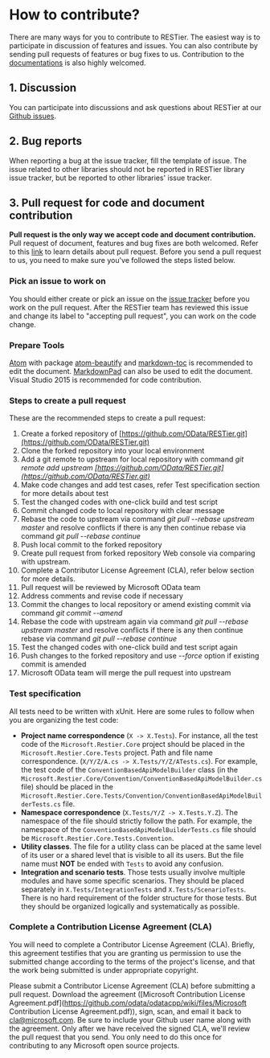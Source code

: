 # How to contribute?
There are many ways for you to contribute to RESTier. The easiest way is to participate in discussion of features and issues. You can also contribute by sending pull requests of features or bug fixes to us. Contribution to the [documentations](http://odata.github.io/RESTier/) is also highly welcomed.

## 1. Discussion
You can participate into discussions and ask questions about RESTier at our [Github issues](https://github.com/OData/RESTier/issues).

## 2. Bug reports
When reporting a bug at the issue tracker, fill the template of issue. The issue related to other libraries should not be reported in RESTier library issue tracker, but be reported to other libraries' issue tracker.

## 3. Pull request for code and document contribution
**Pull request is the only way we accept code and document contribution.** Pull request of document, features and bug fixes are both welcomed. Refer to this [link](https://help.github.com/articles/using-pull-requests/) to learn details about pull request. Before you send a pull request to us, you need to make sure you've followed the steps listed below.

### Pick an issue to work on
You should either create or pick an issue on the [issue tracker](https://github.com/OData/RESTier/issues) before you work on the pull request. After the RESTier team has reviewed this issue and change its label to "accepting pull request", you can work on the code change.

### Prepare Tools
[Atom](https://atom.io/) with package [atom-beautify](https://atom.io/packages/atom-beautify) and [markdown-toc](https://atom.io/packages/markdown-toc) is recommended to edit the document. [MarkdownPad](http://www.markdownpad.com/) can also be used to edit the document.<br />Visual Studio 2015 is recommended for code contribution.

### Steps to create a pull request
These are the recommended steps to create a pull request:<br />

1. Create a forked repository of [https://github.com/OData/RESTier.git](https://github.com/OData/RESTier.git)
2. Clone the forked repository into your local environment
3. Add a git remote to upstream for local repository with command _git remote add upstream [https://github.com/OData/RESTier.git](https://github.com/OData/RESTier.git)_
4. Make code changes and add test cases, refer Test specification section for more details about test
5. Test the changed codes with one-click build and test script
6. Commit changed code to local repository with clear message
7. Rebase the code to upstream via command _git pull --rebase upstream master_ and resolve conflicts if there is any then continue rebase via command _git pull --rebase continue_
8. Push local commit to the forked repository
9. Create pull request from forked repository Web console via comparing with upstream.
10. Complete a Contributor License Agreement (CLA), refer below section for more details.
11. Pull request will be reviewed by Microsoft OData team
12. Address comments and revise code if necessary
13. Commit the changes to local repository or amend existing commit via command _git commit --amend_
14. Rebase the code with upstream again via command _git pull --rebase upstream master_ and resolve conflicts if there is any then continue rebase via command _git pull --rebase continue_
15. Test the changed codes with one-click build and test script again
16. Push changes to the forked repository and use _--force_ option if existing commit is amended
17. Microsoft OData team will merge the pull request into upstream

### Test specification
All tests need to be written with xUnit. Here are some rules to follow when you are organizing the test code:
- **Project name correspondence** (`X -> X.Tests`). For instance, all the test code of the `Microsoft.Restier.Core` project should be placed in the `Microsoft.Restier.Core.Tests` project. Path and file name correspondence. (`X/Y/Z/A.cs -> X.Tests/Y/Z/ATests.cs`). For example, the test code of the `ConventionBasedApiModelBuilder` class (in the `Microsoft.Restier.Core/Convention/ConventionBasedApiModelBuilder.cs` file) should be placed in the `Microsoft.Restier.Core.Tests/Convention/ConventionBasedApiModelBuilderTests.cs` file.
- **Namespace correspondence** (`X.Tests/Y/Z -> X.Tests.Y.Z`). The namespace of the file should strictly follow the path. For example, the namespace of the `ConventionBasedApiModelBuilderTests.cs` file should be `Microsoft.Restier.Core.Tests.Convention`.
- **Utility classes**. The file for a utility class can be placed at the same level of its user or a shared level that is visible to all its users. But the file name must **NOT** be ended with `Tests` to avoid any confusion.
- **Integration and scenario tests**. Those tests usually involve multiple modules and have some specific scenarios. They should be placed separately in `X.Tests/IntegrationTests` and `X.Tests/ScenarioTests`. There is no hard requirement of the folder structure for those tests. But they should be organized logically and systematically as possible. 

### Complete a Contribution License Agreement (CLA)
You will need to complete a Contributor License Agreement (CLA). Briefly, this agreement testifies that you are granting us permission to use the submitted change according to the terms of the project's license, and that the work being submitted is under appropriate copyright.

Please submit a Contributor License Agreement (CLA) before submitting a pull request. Download the agreement ([Microsoft Contribution License Agreement.pdf](https://github.com/odata/odatacpp/wiki/files/Microsoft Contribution License Agreement.pdf)), sign, scan, and email it back to [cla@microsoft.com](mailto:cla@microsoft.com). Be sure to include your Github user name along with the agreement. Only after we have received the signed CLA, we'll review the pull request that you send. You only need to do this once for contributing to any Microsoft open source projects.
